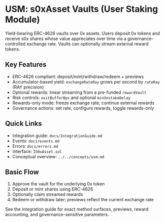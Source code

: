 # USM: s0xAsset Vaults (User Staking Module)

Yield-bearing ERC-4626 vaults over 0x assets. Users deposit 0x tokens and receive s0x shares whose value appreciates over time via a governance-controlled exchange rate. Vaults can optionally stream external reward tokens.

## Key Features

- ERC-4626 compliant: deposit/mint/withdraw/redeem + previews
- Accumulator-based yield: `exchangeRateRay` grows per second by `rateRay` (RAY precision)
- Optional rewards: linear streaming from a pre-funded `rewardVault`
- Risk controls: `exitBufferBps` and optional `minUnstakeDelay`
- Rewards-only mode: freeze exchange rate; continue external rewards
- Governance actions: set rate, configure rewards, toggle rewards-only

## Quick Links

- Integration guide: `docs/IntegrationGuide.md`
- Events: `docs/events.md`
- Errors: `docs/errors.md`
- Interface: `IS0xAsset.sol`
- Conceptual overview: `../../concepts/usm.md`

## Basic Flow

1. Approve the vault for the underlying 0x token
2. Deposit or mint shares using ERC-4626
3. Optionally claim streamed rewards
4. Redeem or withdraw later; previews reflect the current exchange rate

See the integration guide for exact method surfaces, previews, reward accounting, and governance-sensitive parameters.


